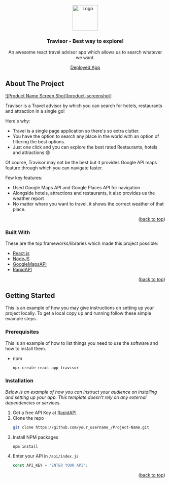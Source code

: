 


<!-- PROJECT LOGO -->
<br />
<div align="center">
  <a href="https://github.com/othneildrew/Best-README-Template">
    <img src="https://github.com/othneildrew/Best-README-Template/blob/master/images/logo.png" alt="Logo" width="80" height="80">
  </a>

  <h3 align="center">Travisor - Best way to explore!</h3>

  <p align="center">
    An awesome react travel advisor app which allows us to search whatever we want.
    <br />
  </p>
  
  [Deployed App](https://travisor.netlify.app/)
</div>



<!-- ABOUT THE PROJECT -->
## About The Project

[![Product Name Screen Shot][product-screenshot]](https://example.com)

Travisor is a Travel advisor by which you can search for hotels, restaurants and attraction in a single go!

Here's why:
* Travel is a single page application so there's so extra clutter.
* You have the option to search any place in the world with an option of filtering the best options.
* Just one click and you can explore the best rated Restaurants, hotels and attractions :smile:

Of course, Travisor may not be the best but it provides Google API maps feature through which you can navigate faster.

Few key features:
* Used Google Maps API and Google Places API for navigation
* Alongside hotels, attractions and restaurants, it also provides us the weather report
* No matter where you want to travel, it shows the correct weather of that place.


<p align="right">(<a href="#top">back to top</a>)</p>



### Built With

These are the top frameworks/libraries which made this project possible:

* [React.js](https://reactjs.org/)
* [NodeJS](https://nodesjs.org/)
* [GoogleMapsAPI](https://developers.google.com/maps)
* [RapidAPI](https://rapidapi.com/)

<p align="right">(<a href="#top">back to top</a>)</p>



<!-- GETTING STARTED -->
## Getting Started

This is an example of how you may give instructions on setting up your project locally.
To get a local copy up and running follow these simple example steps.

### Prerequisites

This is an example of how to list things you need to use the software and how to install them.
* npm
  ```sh
  npx create-react-app travisor
  ```

### Installation

_Below is an example of how you can instruct your audience on installing and setting up your app. This template doesn't rely on any external dependencies or services._

1. Get a free API Key at [RapidAPI](https://rapidapi.com)
2. Clone the repo
   ```sh
   git clone https://github.com/your_username_/Project-Name.git
   ```
3. Install NPM packages
   ```sh
   npm install
   ```
4. Enter your API in `/api/index.js`
   ```js
   const API_KEY = 'ENTER YOUR API';
   ```

<p align="right">(<a href="#top">back to top</a>)</p>


